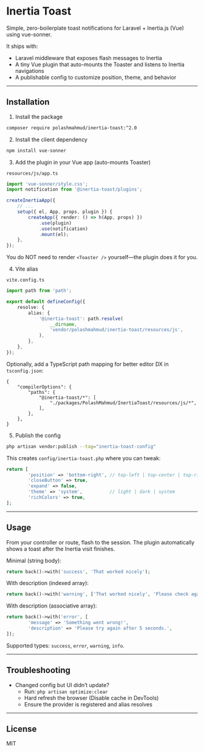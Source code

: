 # Inertia Toast

Simple, zero-boilerplate toast notifications for Laravel + Inertia.js (Vue) using vue-sonner.

It ships with:

- Laravel middleware that exposes flash messages to Inertia
- A tiny Vue plugin that auto-mounts the Toaster and listens to Inertia navigations
- A publishable config to customize position, theme, and behavior

---

## Installation

1. Install the package

```bash
composer require polashmahmud/inertia-toast:^2.0
```

2. Install the client dependency

```bash
npm install vue-sonner
```

3. Add the plugin in your Vue app (auto-mounts Toaster)

`resources/js/app.ts`

```ts
import 'vue-sonner/style.css';
import notification from '@inertia-toast/plugins';

createInertiaApp({
    // ...
    setup({ el, App, props, plugin }) {
        createApp({ render: () => h(App, props) })
            .use(plugin)
            .use(notification)
            .mount(el);
    },
});
```

You do NOT need to render `<Toaster />` yourself—the plugin does it for you.

4. Vite alias

`vite.config.ts`

```ts
import path from 'path';

export default defineConfig({
    resolve: {
        alias: {
            '@inertia-toast': path.resolve(
                __dirname,
                'vendor/polashmahmud/inertia-toast/resources/js',
            ),
        },
    },
});
```

Optionally, add a TypeScript path mapping for better editor DX in `tsconfig.json`:

```jsonc
{
    "compilerOptions": {
        "paths": {
            "@inertia-toast/*": [
                "./packages/PolashMahmud/InertiaToast/resources/js/*",
            ],
        },
    },
}
```

5. Publish the config

```bash
php artisan vendor:publish --tag="inertia-toast-config"
```

This creates `config/inertia-toast.php` where you can tweak:

```php
return [
        'position' => 'bottom-right', // top-left | top-center | top-right | bottom-left | bottom-center | bottom-right
        'closeButton' => true,
        'expand' => false,
        'theme' => 'system',          // light | dark | system
        'richColors' => true,
];
```

---

## Usage

From your controller or route, flash to the session. The plugin automatically shows a toast after the Inertia visit finishes.

Minimal (string body):

```php
return back()->with('success', 'That worked nicely');
```

With description (indexed array):

```php
return back()->with('warning', ['That worked nicely', 'Please check again']);
```

With description (associative array):

```php
return back()->with('error', [
        'message' => 'Something went wrong!',
        'description' => 'Please try again after 5 seconds.',
]);
```

Supported types: `success`, `error`, `warning`, `info`.

---

## Troubleshooting

- Changed config but UI didn’t update?
    - Run: `php artisan optimize:clear`
    - Hard refresh the browser (Disable cache in DevTools)
    - Ensure the provider is registered and alias resolves

---

## License

MIT
